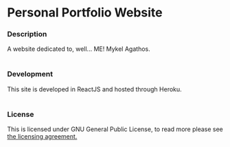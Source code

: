 # Personal Portfolio Website


### Description
A website dedicated to, well... ME! Mykel Agathos.
<br/><br/>
### Development
This site is developed in ReactJS and hosted through Heroku.
<br/><br/>
### License
This is licensed under GNU General Public License, to read more please see <a href="https://github.com/MThos/mykel-agathos/blob/master/LICENSE">the licensing agreement.</a>
